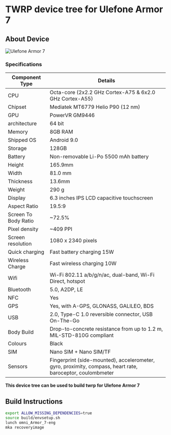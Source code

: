 # TWRP device tree for Ulefone Armor 7

## About Device

![Ulefone Armor 7](https://www.ulefiles.com/pc/en/images/products/armor-series/armor7/features/Armor-7-PC-01-en_01.jpg)

### Specifications


Component Type | Details
--------------|-------
CPU     | Octa-core (2x2.2 GHz Cortex-A75 & 6x2.0 GHz Cortex-A55)
Chipset | Mediatek MT6779 Helio P90 (12 nm)
GPU     | PowerVR GM9446
architecture | 64 bit
Memory  | 8GB RAM
Shipped OS | Android 9.0
Storage | 128GB
Battery | Non-removable Li-Po 5500 mAh battery
Height | 165.9mm
Width | 81.0 mm 
Thickness | 13.6mm
Weight | 290 g
Display | 6.3 inches IPS LCD capacitive touchscreen
Aspect Ratio | 19.5:9
Screen To Body Ratio | ~72.5%
Pixel density | ~409 PPI
Screen resolution | 1080 x 2340 pixels
Quick charging | Fast battery charging 15W
Wireless Charge | Fast wireless charging 10W
Wifi | Wi-Fi 802.11 a/b/g/n/ac, dual-band, Wi-Fi Direct, hotspot
Bluetooth | 5.0, A2DP, LE
NFC | Yes
GPS | Yes, with A-GPS, GLONASS, GALILEO, BDS
USB | 2.0, Type-C 1.0 reversible connector, USB On-The-Go
Body Build | Drop-to-concrete resistance from up to 1.2 m, MIL-STD-810G compliant
Colours | Black
SIM | Nano SIM + Nano SIM/TF
Sensors | Fingerprint (side-mounted), accelerometer, gyro, proximity, compass, heart rate, baroceptor, coulombmeter

**This device tree can be used to build twrp for Ulefone Armor 7**

## Build Instructions
```sh
export ALLOW_MISSING_DEPENDENCIES=true
source build/envsetup.sh
lunch omni_Armor_7-eng
mka recoveryimage
```
